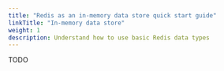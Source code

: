 ```yaml
---
title: "Redis as an in-memory data store quick start guide"
linkTitle: "In-memory data store"
weight: 1
description: Understand how to use basic Redis data types
---
```


TODO